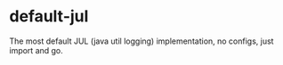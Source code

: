 # default-jul
The most default JUL (java util logging) implementation, no configs, just import and go.
